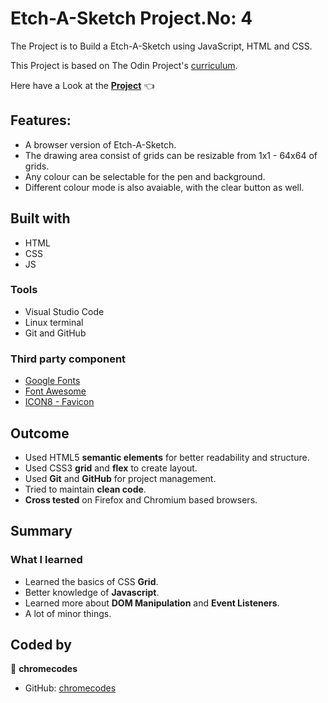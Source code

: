 # Etch-A-Sketch Project.No: 4

The Project is to Build a Etch-A-Sketch using JavaScript, HTML and CSS.

This Project is based on The Odin Project's [curriculum](https://www.theodinproject.com/lessons/foundations-etch-a-sketch).

Here have a Look at the **[Project](https://chromecodes.github.io/Etch-A-Sketch/)** :point_left:

## Features:

- A browser version of Etch-A-Sketch.
- The drawing area consist of grids can be resizable from 1x1 - 64x64 of grids.
- Any colour can be selectable for the pen and background.
- Different colour mode is also avaiable, with the clear button as well.

## Built with

- HTML
- CSS
- JS

### Tools

- Visual Studio Code
- Linux terminal
- Git and GitHub

### Third party component

- [Google Fonts](https://fonts.google.com/)
- [Font Awesome](https://fontawesome.com/)
- [ICON8 - Favicon](https://https://icons8.com/)

## Outcome

- Used HTML5 **semantic elements** for better readability and structure.
- Used CSS3 **grid** and **flex** to create layout.
- Used **Git** and **GitHub** for project management.
- Tried to maintain **clean code**.
- **Cross tested** on Firefox and Chromium based browsers.

## Summary

### What I learned

- Learned the basics of CSS **Grid**.
- Better knowledge of **Javascript**.
- Learned more about **DOM Manipulation** and **Event Listeners**.
- A lot of minor things.

## Coded by

👤 **chromecodes**

- GitHub: [chromecodes](https://github.com/chromecodes)
